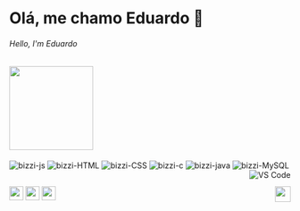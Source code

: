 # Olá, me chamo Eduardo 👋
###### Hello, I'm Eduardo

<div align="left>
    <a href="https://github.com/b1zz1/convoychat">
    <img height="150em" src="https://github-readme-stats.vercel.app/api/top-langs/?username=b1zz1&theme=github_dark&hide_border=1&layout=compact" />
  </a>
</div>

<div style="display: inline_block"><br>
   <img align="center" alt="bizzi-js" src="https://img.shields.io/badge/javascript-%23323330.svg?style=for-the-badge&logo=javascript&logoColor=%23F7DF1E">
   <img align="center" alt="bizzi-HTML" src="https://img.shields.io/badge/html5-%23E34F26.svg?style=for-the-badge&logo=html5&logoColor=white">
   <img align="center" alt="bizzi-CSS" src="https://img.shields.io/badge/css3-%231572B6.svg?style=for-the-badge&logo=css3&logoColor=whiteg">
   <img align="center" alt="bizzi-c" src="https://img.shields.io/badge/c-%2300599C.svg?style=for-the-badge&logo=c&logoColor=white">
   <img align="center" alt="bizzi-java" src="https://img.shields.io/badge/java-%23ED8B00.svg?style=for-the-badge&logo=java&logoColor=white">
   <img align="center" alt="bizzi-MySQL" src="https://img.shields.io/badge/MySQL-005C84?style=for-the-badge&logo=mysql&logoColor=white">
   <img align="right" alt ="VS Code" src="https://img.shields.io/badge/Visual_Studio_Code-0078D4?style=for-the-badge&logo=visual%20studio%20code&logoColor=white">
</div>

  ##
  
<div>
  <a href = "mailto:eduardobizzi2005@gmail.com"> <img height="25" src="https://img.shields.io/badge/-Gmail-%23333?style=for-the-badge&logo=gmail&logoColor=white" target="_blank"></a>
  <a href="https://instagram.com/b1zz1_" target="_blank"><img height="25" src="https://img.shields.io/badge/-Instagram-%23E4405F?style=for-the-badge&logo=instagram&logoColor=white" target="_blank"></a>
  <a href="https://www.linkedin.com/in/eduardo-bizzi-b04b70235/" target="_blank"><img height="25" src="https://img.shields.io/badge/-LinkedIn-%230077B5?style=for-the-badge&logo=linkedin&logoColor=white" target="_blank"></a>
  <img align="right" height="28" src="https://img.shields.io/github/followers/b1zz1.svg?style=social&label=Follow&maxAge=2592000"></a>
</div>
